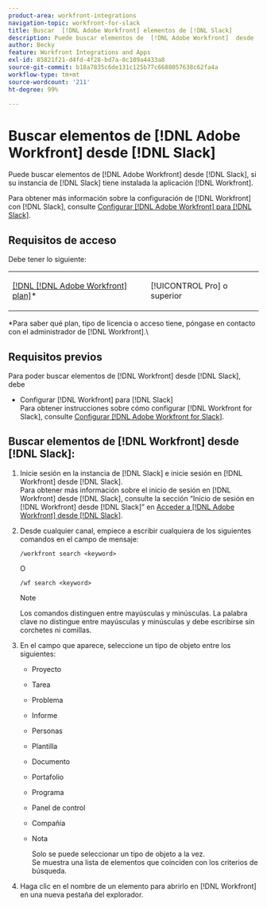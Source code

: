 ```yaml
---
product-area: workfront-integrations
navigation-topic: workfront-for-slack
title: Buscar  [!DNL Adobe Workfront] elementos de [!DNL Slack]
description: Puede buscar elementos de  [!DNL Adobe Workfront]  desde  [!DNL Slack], if your instance of Slack has had the [!DNL Workfront]  aplicación instalada.
author: Becky
feature: Workfront Integrations and Apps
exl-id: 85821f21-d4fd-4f28-bd7a-0c109a4433a8
source-git-commit: b18a7835c6de131c125b77c6688057638c62fa4a
workflow-type: tm+mt
source-wordcount: '211'
ht-degree: 99%

---
```


# Buscar elementos de [!DNL Adobe Workfront] desde [!DNL Slack]

Puede buscar elementos de [!DNL Adobe Workfront] desde [!DNL Slack], si su instancia de [!DNL Slack] tiene instalada la aplicación [!DNL Workfront].

Para obtener más información sobre la configuración de [!DNL Workfront] con [!DNL Slack], consulte [Configurar [!DNL Adobe Workfront] para [!DNL Slack]](../../workfront-integrations-and-apps/using-workfront-with-slack/configure-workfront-for-slack.md).

## Requisitos de acceso

Debe tener lo siguiente:

<table style="table-layout:auto"> 
 <col> 
 </col> 
 <col> 
 </col> 
 <tbody> 
  <tr> 
   <td role="rowheader"><a href="https://business.adobe.com/es/products/workfront/pricing.html" target="_blank">[!DNL [!DNL Adobe Workfront] plan]</a>*</td> 
   <td> <p>[!UICONTROL Pro] o superior</p> </td> 
  </tr> 
 </tbody> 
</table>

&#42;Para saber qué plan, tipo de licencia o acceso tiene, póngase en contacto con el administrador de [!DNL Workfront].\

## Requisitos previos

Para poder buscar elementos de [!DNL Workfront] desde [!DNL Slack], debe

* Configurar [!DNL Workfront] para [!DNL Slack]\
   Para obtener instrucciones sobre cómo configurar [!DNL Workfront for Slack], consulte [Configurar [!DNL Adobe Workfront for Slack]](../../workfront-integrations-and-apps/using-workfront-with-slack/configure-workfront-for-slack.md).

## Buscar elementos de [!DNL Workfront] desde [!DNL Slack]:

1. Inicie sesión en la instancia de [!DNL Slack] e inicie sesión en [!DNL Workfront] desde [!DNL Slack].\
   Para obtener más información sobre el inicio de sesión en [!DNL Workfront] desde [!DNL Slack], consulte la sección “Inicio de sesión en [!DNL Workfront] desde [!DNL Slack]” en [Acceder a [!DNL Adobe Workfront] desde [!DNL Slack]](../../workfront-integrations-and-apps/using-workfront-with-slack/access-workfront-from-slack.md).

1. Desde cualquier canal, empiece a escribir cualquiera de los siguientes comandos en el campo de mensaje:

   `/workfront search <keyword>`

   O

   `/wf search <keyword>`

   >[!NOTE]
   >
   >Los comandos distinguen entre mayúsculas y minúsculas. La palabra clave no distingue entre mayúsculas y minúsculas y debe escribirse sin corchetes ni comillas.

1. En el campo que aparece, seleccione un tipo de objeto entre los siguientes:

   * Proyecto
   * Tarea
   * Problema
   * Informe
   * Personas
   * Plantilla
   * Documento
   * Portafolio
   * Programa
   * Panel de control
   * Compañía
   * Nota

     Solo se puede seleccionar un tipo de objeto a la vez.\
      Se muestra una lista de elementos que coinciden con los criterios de búsqueda.

1. Haga clic en el nombre de un elemento para abrirlo en [!DNL Workfront] en una nueva pestaña del explorador.
